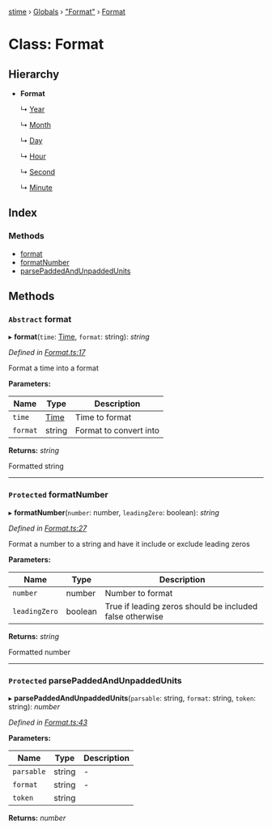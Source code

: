 [stime](../README.md) › [Globals](../globals.md) › ["Format"](../modules/_format_.md) › [Format](_format_.format.md)

# Class: Format

## Hierarchy

* **Format**

  ↳ [Year](_format_year_.year.md)

  ↳ [Month](_format_month_.month.md)

  ↳ [Day](_format_day_.day.md)

  ↳ [Hour](_format_hour_.hour.md)

  ↳ [Second](_format_second_.second.md)

  ↳ [Minute](_format_minute_.minute.md)

## Index

### Methods

* [format](_format_.format.md#abstract-format)
* [formatNumber](_format_.format.md#protected-formatnumber)
* [parsePaddedAndUnpaddedUnits](_format_.format.md#protected-parsepaddedandunpaddedunits)

## Methods

### `Abstract` format

▸ **format**(`time`: [Time](_time_.time.md), `format`: string): *string*

*Defined in [Format.ts:17](https://github.com/TerenceJefferies/STime/blob/b69ea6e/src/Format.ts#L17)*

Format a time into a format

**Parameters:**

Name | Type | Description |
------ | ------ | ------ |
`time` | [Time](_time_.time.md) | Time to format |
`format` | string | Format to convert into |

**Returns:** *string*

Formatted string

___

### `Protected` formatNumber

▸ **formatNumber**(`number`: number, `leadingZero`: boolean): *string*

*Defined in [Format.ts:27](https://github.com/TerenceJefferies/STime/blob/b69ea6e/src/Format.ts#L27)*

Format a number to a string and have it include or exclude
leading zeros

**Parameters:**

Name | Type | Description |
------ | ------ | ------ |
`number` | number | Number to format |
`leadingZero` | boolean | True if leading zeros should be included false otherwise |

**Returns:** *string*

Formatted number

___

### `Protected` parsePaddedAndUnpaddedUnits

▸ **parsePaddedAndUnpaddedUnits**(`parsable`: string, `format`: string, `token`: string): *number*

*Defined in [Format.ts:43](https://github.com/TerenceJefferies/STime/blob/b69ea6e/src/Format.ts#L43)*

**Parameters:**

Name | Type | Description |
------ | ------ | ------ |
`parsable` | string | - |
`format` | string | - |
`token` | string |   |

**Returns:** *number*
